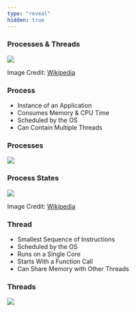 ```yaml
---
type: "reveal"
hidden: true
---
```

<section>
    <h3>Processes & Threads</h3>
    <img class="plain stretch" src="/images/410_10_thread.svg">
    <p class="imagecredit">Image Credit: <a href="https://commons.wikimedia.org/w/index.php?title=File:Multithreaded_process.svg&oldid=515934464">Wikipedia</a></p>
</section>
<section>
    <h3>Process</h3>
    <ul>
        <li>Instance of an Application</li>
        <li>Consumes Memory & CPU Time</li>
        <li>Scheduled by the OS</li>
        <li>Can Contain Multiple Threads</li>
    </ul>
</section>
<section>
    <h3>Processes</h3>
    <img class="plain stretch" src="/images/410_10_taskmanager.png">
</section>
<section>
    <h3>Process States</h3>
    <img class="plain stretch" src="/images/410_10_states.svg">
    <p class="imagecredit">Image Credit: <a href="https://commons.wikimedia.org/w/index.php?title=File:Process_states.svg&oldid=508079226">Wikipedia</a></p>
</section>
<section>
    <h3>Thread</h3>
    <ul>
        <li>Smallest Sequence of Instructions</li>
        <li>Scheduled by the OS</li>
        <li>Runs on a Single Core</li>
        <li>Starts With a Function Call</li>
        <li>Can Share Memory with Other Threads</li>
    </ul>
</section>
<section>
    <h3>Threads</h3>
    <img class="plain stretch" src="/images/410_10_threads.png">
</section>